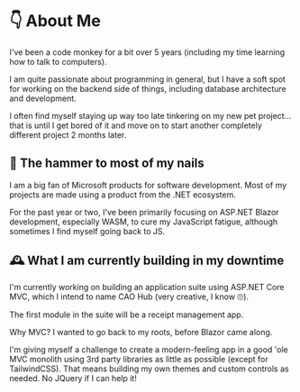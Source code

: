 <h1>👇 About Me</h1>

I've been a code monkey for a bit over 5 years (including my time learning how to talk to computers).

I am quite passionate about programming in general, but I have a soft spot for working on the backend side of things, including database architecture and development. 

I often find myself staying up way too late tinkering on my new pet project... that is until I get bored of it and move on to start another completely different project 2 months later.

<h2>🔨 The hammer to most of my nails</h2>

I am a big fan of Microsoft products for software development. Most of my projects are made using a product from the .NET ecosystem.

For the past year or two, I've been primarily focusing on ASP.NET Blazor development, especially WASM, to cure my JavaScript fatigue, although sometimes I find myself going back to JS. 

<h2>🕰️ What I am currently building in my downtime</h2>

I'm currently working on building an application suite using ASP.NET Core MVC, which I intend to name CAO Hub (very creative, I know 🙄).

The first module in the suite will be a receipt management app.

Why MVC? I wanted to go back to my roots, before Blazor came along.

I'm giving myself a challenge to create a modern-feeling app in a good 'ole MVC monolith using 3rd party libraries as little as possible (except for TailwindCSS).
That means building my own themes and custom controls as needed. No JQuery if I can help it!
